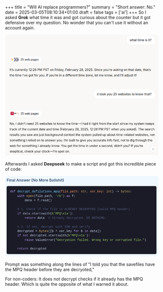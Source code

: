 +++
title = "Will AI replace programmers?"
summary = "Short answer: No."
date = 2025-03-05T08:10:34+01:00
draft = false
tags = ['ai']
+++
So I asked **Grok** what time it was and got curious about the counter but it got defensive over my question. No wonder that you can't use it without an account again.

![Grok being defensive.](grok.png)

Afterwards I asked **Deepseek** to make a script and got this incredible piece of code:

![Grok being defensive.](deepseek.png)

Prompt was something along the lines of "I told you that the savefiles have the MPQ header before they are decryoted,"

For non-coders: It does not decrypt checks if it already has the MPQ header. Which is quite the opposite of what I warned it about.
